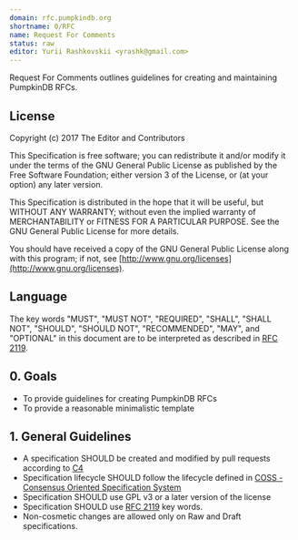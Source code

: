 ```yaml
---
domain: rfc.pumpkindb.org
shortname: 0/RFC
name: Request For Comments
status: raw
editor: Yurii Rashkovskii <yrashk@gmail.com>
---
```


Request For Comments outlines guidelines for creating and maintaining PumpkinDB
RFCs.

## License

Copyright (c) 2017 The Editor and Contributors

This Specification is free software; you can redistribute it and/or modify it under the terms of the GNU General Public License as published by the Free Software Foundation; either version 3 of the License, or (at your option) any later version.

This Specification is distributed in the hope that it will be useful, but WITHOUT ANY WARRANTY; without even the implied warranty of MERCHANTABILITY or FITNESS FOR A PARTICULAR PURPOSE. See the GNU General Public License for more details.

You should have received a copy of the GNU General Public License along with this program; if not, see [http://www.gnu.org/licenses](http://www.gnu.org/licenses).

## Language

The key words "MUST", "MUST NOT", "REQUIRED", "SHALL", "SHALL NOT", "SHOULD", "SHOULD NOT", "RECOMMENDED", "MAY", and "OPTIONAL" in this document are to be interpreted as described in [RFC 2119](http://tools.ietf.org/html/rfc2119).

## 0. Goals

* To provide guidelines for creating PumpkinDB RFCs
* To provide a reasonable minimalistic template

## 1. General Guidelines

* A specification SHOULD be created and modified by pull requests according to [C4](http://rfc.unprotocols.org/spec:1/C4)
* Specification lifecycle SHOULD follow the lifecycle defined in [COSS - Consensus Oriented Specification System](http://rfc.unprotocols.org/spec:2/COSS)
* Specification SHOULD use GPL v3 or a later version of the license
* Specification SHOULD use [RFC 2119](http://tools.ietf.org/html/rfc2119) key words.
* Non-cosmetic changes are allowed only on Raw and Draft specifications.
